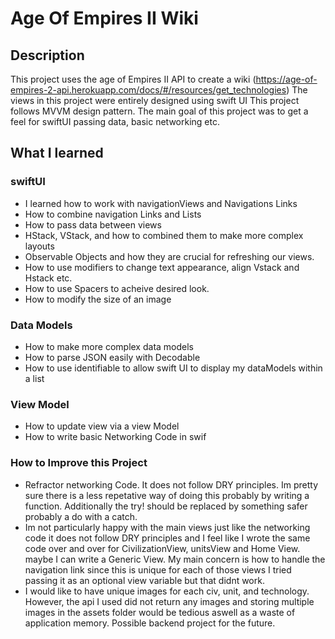 # Age Of Empires II Wiki

## Description 
This project uses the age of Empires II API to create a wiki (https://age-of-empires-2-api.herokuapp.com/docs/#/resources/get_technologies)
The views in this project were entirely designed using swift UI This project follows MVVM design pattern. 
The main goal of this project was to get a feel for swiftUI passing data, basic networking etc. 

## What I learned 

### swiftUI
 - I learned how to work with navigationViews and Navigations Links 
 - How to combine navigation Links and Lists
 - How to pass data between views 
 - HStack, VStack, and how to combined them to make more complex layouts 
 - Observable Objects and how they are crucial for refreshing our views. 
 - How to use modifiers to change text appearance, align Vstack and Hstack etc. 
 - How to use Spacers to acheive desired look.
 - How to modify the size of an image 
 
### Data Models 
 - How to make more complex data models 
 - How to parse JSON easily with Decodable 
 - How to use identifiable to allow swift UI to display my dataModels within a list 
 
 ### View Model
  - How to update view via a view Model 
  - How to write basic Networking Code in swif
  
  
  ### How to Improve this Project 
  - Refractor networking Code. It does not follow DRY principles. Im pretty sure there is a less repetative way of doing this probably by writing a function.
    Additionally the try! should be replaced by something safer probably a do with a catch.
  - Im not particularly happy with the main views just like the networking code it does not follow DRY principles and I feel like I wrote the same code over and over for CivilizationView, unitsView and Home View. maybe I can write a Generic View. My main concern is how to handle the navigation link since this is unique for each of those views I tried passing it as an optional view variable but that didnt work.
  - I would like to have unique images for each civ, unit, and technology. However, the api I used did not return any images and storing multiple images in the assets folder would be tedious aswell as a waste of application memory. Possible backend project for the future. 
 
